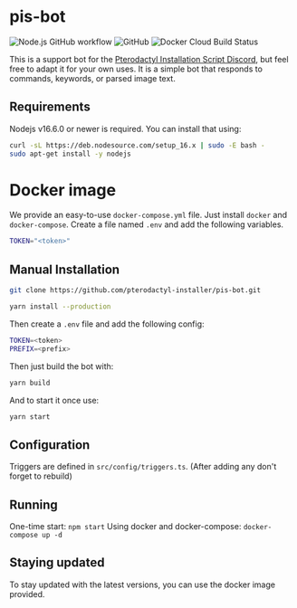 # pis-bot

![Node.js GitHub workflow](https://github.com/pterodactyl-installer/pis-bot/actions/workflows/node.js.yml/badge.svg)
![GitHub](https://img.shields.io/github/license/pterodactyl-installer/pis-bot)
![Docker Cloud Build Status](https://img.shields.io/docker/cloud/build/pterodactylinstaller/pis-bot)

This is a support bot for the [Pterodactyl Installation Script Discord](https://pterodactyl-installer.se/discord), but feel free to adapt it for your own uses. It is a simple bot that responds to commands, keywords, or parsed image text.

## Requirements

Nodejs v16.6.0 or newer is required. You can install that using:

```bash
curl -sL https://deb.nodesource.com/setup_16.x | sudo -E bash -
sudo apt-get install -y nodejs
```

# Docker image

We provide an easy-to-use `docker-compose.yml` file. Just install `docker` and `docker-compose`. Create a file named `.env` and add the following variables.

```bash
TOKEN="<token>"
```

## Manual Installation

```bash
git clone https://github.com/pterodactyl-installer/pis-bot.git
```

```bash
yarn install --production
```

Then create a `.env` file and add the following config:

```bash
TOKEN=<token>
PREFIX=<prefix>
```

Then just build the bot with:

```bash
yarn build
```

And to start it once use:

```bash
yarn start
```

## Configuration

Triggers are defined in `src/config/triggers.ts`.
(After adding any don't forget to rebuild)

## Running

One-time start: `npm start`
Using docker and docker-compose: `docker-compose up -d`

## Staying updated

To stay updated with the latest versions, you can use the docker image provided.
